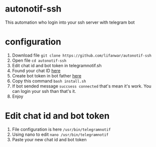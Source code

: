 # autonotif-ssh
This automation who login into your ssh server with telegram bot

# configuration
1. Download file
```git clone https://github.com/lifanwar/autonotif-ssh```
2. Open file ```cd autonotif-ssh```
3. Edit chat id and bot token in telegramnotif.sh
4. Found your chat ID [here](https://github.com/user/repo/blob/branch/other_file.md)
5. Create bot token in bot father [here](https://t.me/BotFather)
6. Copy this command
```bash install.sh```
7. If bot sended message ```succsess connected``` that's mean it's work. You can login your ssh than that's it.
8. Enjoy

# Edit chat id and bot token
1. File configuration is here
```/usr/bin/telegramnotif```
2. Using nano to edit
```nano /usr/bin/telegramnotif```
3. Paste your new chat id and bot token
